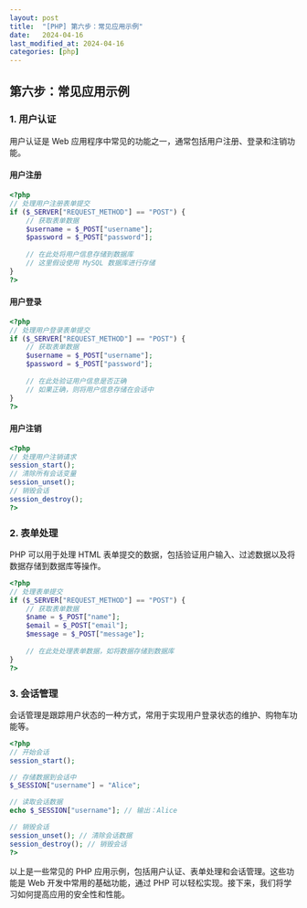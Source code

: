 ```yaml
---
layout: post
title:  "[PHP] 第六步：常见应用示例"
date:   2024-04-16
last_modified_at: 2024-04-16
categories: [php]
---
```


## 第六步：常见应用示例

### 1. 用户认证
用户认证是 Web 应用程序中常见的功能之一，通常包括用户注册、登录和注销功能。

#### 用户注册
```php
<?php
// 处理用户注册表单提交
if ($_SERVER["REQUEST_METHOD"] == "POST") {
    // 获取表单数据
    $username = $_POST["username"];
    $password = $_POST["password"];
    
    // 在此处将用户信息存储到数据库
    // 这里假设使用 MySQL 数据库进行存储
}
?>
```

#### 用户登录
```php
<?php
// 处理用户登录表单提交
if ($_SERVER["REQUEST_METHOD"] == "POST") {
    // 获取表单数据
    $username = $_POST["username"];
    $password = $_POST["password"];
    
    // 在此处验证用户信息是否正确
    // 如果正确，则将用户信息存储在会话中
}
?>
```

#### 用户注销
```php
<?php
// 处理用户注销请求
session_start();
// 清除所有会话变量
session_unset();
// 销毁会话
session_destroy();
?>
```

### 2. 表单处理
PHP 可以用于处理 HTML 表单提交的数据，包括验证用户输入、过滤数据以及将数据存储到数据库等操作。

```php
<?php
// 处理表单提交
if ($_SERVER["REQUEST_METHOD"] == "POST") {
    // 获取表单数据
    $name = $_POST["name"];
    $email = $_POST["email"];
    $message = $_POST["message"];
    
    // 在此处处理表单数据，如将数据存储到数据库
}
?>
```

### 3. 会话管理
会话管理是跟踪用户状态的一种方式，常用于实现用户登录状态的维护、购物车功能等。

```php
<?php
// 开始会话
session_start();

// 存储数据到会话中
$_SESSION["username"] = "Alice";

// 读取会话数据
echo $_SESSION["username"]; // 输出：Alice

// 销毁会话
session_unset(); // 清除会话数据
session_destroy(); // 销毁会话
?>
```

以上是一些常见的 PHP 应用示例，包括用户认证、表单处理和会话管理。这些功能是 Web 开发中常用的基础功能，通过 PHP 可以轻松实现。接下来，我们将学习如何提高应用的安全性和性能。